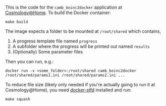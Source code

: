 This is the code for the `camb_boinc2docker` application at [Cosmology@Home](http://www.cosmologyathome.org). To build the Docker container:

    make build

The image expects a folder to be mounted at `/root/shared` which contains, 

1. A progress template file named `progress`
2. A subfolder where the progress will be printed out named `results`
3. (Optionally) Some parameter files

Then you can run, e.g.:

    docker run -v <some_folder>:/root/shared camb_boinc2docker /root/shared/params1.ini /root/shared/params2.ini ...
    
To reduce file size (likely only needed if you're actually going to run it at Cosmology@Home), you need [docker-stfd](https://github.com/marius311/stfd) installed and run:

    make squash
